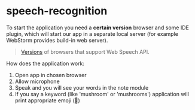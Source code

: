# speech-recognition
To start the application you need a **certain version** browser and some IDE plugin, which will start our app in a separate local server (for example WebStorm provides build-in web server).

> [Versions](https://developer.mozilla.org/en-US/docs/Web/API/Web_Speech_API#Browser_compatibility) of browsers that support Web Speech API.

How does the application work:
1. Open app in chosen browser
2. Allow microphone
3. Speak and you will see your words in the note module
4. If you say a keyword (like 'mushroom' or 'mushrooms') application will print appropriate emoji (🍄)
